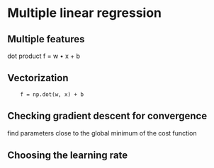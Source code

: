 # Multiple linear regression
## Multiple features
dot product
f = w • x + b


## Vectorization
```
    f = np.dot(w, x) + b
```


## Checking gradient descent for convergence
find parameters close to the global minimum of the cost function

## Choosing the learning rate
